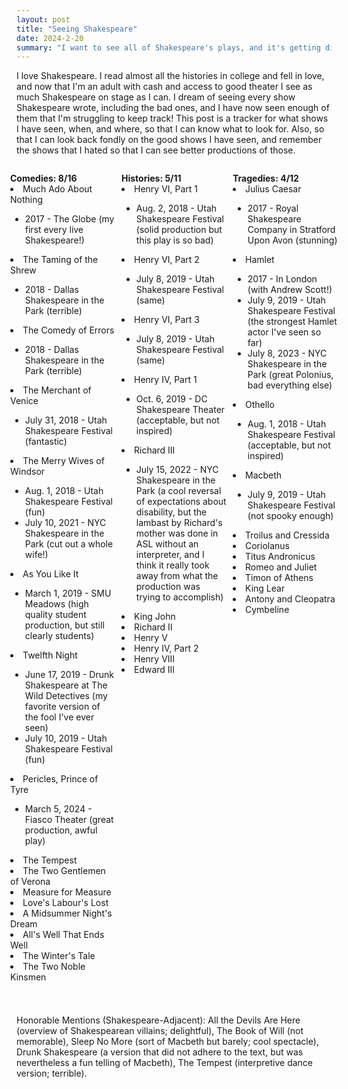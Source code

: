 ```yaml
---
layout: post
title: "Seeing Shakespeare"
date: 2024-2-20
summary: "I want to see all of Shakespeare's plays, and it's getting difficult to remember which ones I have ticked off, so here they are!"
---
```


<style>
.row{
	display: flex;
	flex-wrap: wrap;
	margin-right: -15px;
  margin-left: -15px;
}
.col{
  flex-basis: 0;
  flex-grow: 1;
  max-width: 100%;
  position: relative;
  width: 100%;
  padding-right: 5px;
  padding-left: 5px;
}
ul.b {
  list-style-type: square;
}
</style>

I love Shakespeare. I read almost all the histories in college and fell in love, and now that I'm an adult with cash and access to good theater I see as much Shakespeare on stage as I can. I dream of seeing every show Shakespeare wrote, including the bad ones, and I have now seen enough of them that I'm struggling to keep track! This post is a tracker for what shows I have seen, when, and where, so that I can know what to look for. Also, so that I can look back fondly on the good shows I have seen, and remember the shows that I hated so that I can see better productions of those. 

<div class="row">
  <div class="col">
			<p style="margin-bottom: 0; font-weight: bold;">Comedies: 8/16</p>
			<li>Much Ado About Nothing</li>
				<ul>
  				<li>2017 - The Globe (my first every live Shakespeare!)</li>
				</ul>
			<li>The Taming of the Shrew</li>
				<ul>
  				<li>2018 - Dallas Shakespeare in the Park (terrible)</li>
				</ul>
			<li>The Comedy of Errors</li>
				<ul>
  				<li>2018 - Dallas Shakespeare in the Park (terrible)</li>
				</ul>
			<li>The Merchant of Venice</li>
				<ul>
  				<li>July 31, 2018 - Utah Shakespeare Festival (fantastic)</li>
				</ul>
			<li>The Merry Wives of Windsor</li>
				<ul>
  				<li>Aug. 1, 2018 - Utah Shakespeare Festival (fun)</li>
  				<li>July 10, 2021 - NYC Shakespeare in the Park (cut out a whole wife!)</li>
				</ul>
			<li>As You Like It</li>
				<ul>
  				<li>March 1, 2019 - SMU Meadows (high quality student production, but still clearly students)</li>
				</ul>
			<li>Twelfth Night</li>
				<ul>
  				<li>June 17, 2019 - Drunk Shakespeare at The Wild Detectives (my favorite version of the fool I've ever seen)</li>
  				<li>July 10, 2019 - Utah Shakespeare Festival (fun)</li>
				</ul>
			<li>Pericles, Prince of Tyre</li>
				<ul>
					<li>March 5, 2024 - Fiasco Theater (great production, awful play)</li>
				</ul>
			<li>The Tempest</li>
			<li>The Two Gentlemen of Verona</li>
			<li>Measure for Measure</li>
			<li>Love's Labour's Lost</li>
			<li>A Midsummer Night's Dream</li>
			<li>All's Well That Ends Well</li>
			<li>The Winter's Tale</li>
			<li>The Two Noble Kinsmen </li>
	</div> 

  <div class="col">
			<p style="margin-bottom: 0; font-weight: bold;">Histories: 5/11</p>
			<li>Henry VI, Part 1</li>
				<ul>
  				<li>Aug. 2, 2018 - Utah Shakespeare Festival (solid production but this play is so bad)</li>
				</ul>
			<li>Henry VI, Part 2</li>
				<ul>
  				<li>July 8, 2019 - Utah Shakespeare Festival (same)</li>
				</ul>
			<li>Henry VI, Part 3</li>
				<ul>
  				<li>July 8, 2019 - Utah Shakespeare Festival (same)</li>
				</ul>
			<li>Henry IV, Part 1</li>
				<ul>
  				<li>Oct. 6, 2019 - DC Shakespeare Theater (acceptable, but not inspired)</li>
				</ul>
			<li>Richard III</li>
				<ul>
  				<li>July 15, 2022 - NYC Shakespeare in the Park (a cool reversal of expectations about disability, but the lambast by Richard's mother was done in ASL without an interpreter, and I think it really took away from what the production was trying to accomplish)</li>
				</ul>
			<li>King John</li>
			<li>Richard II</li>
			<li>Henry V</li>
			<li>Henry IV, Part 2</li>
			<li>Henry VIII</li>
			<li>Edward III </li>
  </div>

  <div class="col">
			<p style="margin-bottom: 0; font-weight: bold;">Tragedies: 4/12</p>
			<li>Julius Caesar</li>
				<ul>
  				<li>2017 - Royal Shakespeare Company in Stratford Upon Avon (stunning)</li>
				</ul>
			<li>Hamlet</li>
				<ul>
  				<li>2017 - In London (with Andrew Scott!)</li>
  				<li>July 9, 2019 - Utah Shakespeare Festival (the strongest Hamlet actor I've seen so far)</li>
  				<li>July 8, 2023 - NYC Shakespeare in the Park (great Polonius, bad everything else)</li>
				</ul>	
			<li>Othello</li>
				<ul>
  				<li>Aug. 1, 2018 - Utah Shakespeare Festival (acceptable, but not inspired)</li>
				</ul>
			<li>Macbeth</li>
				<ul>
  				<li>July 9, 2019 - Utah Shakespeare Festival (not spooky enough)</li>
				</ul>	
			<li>Troilus and Cressida </li>
			<li>Coriolanus</li>
			<li>Titus Andronicus</li>
			<li>Romeo and Juliet</li>
			<li>Timon of Athens </li>
			<li>King Lear</li>
			<li>Antony and Cleopatra</li>
			<li>Cymbeline </li>
  </div>
</div>

<p style="padding-top: 1cm;">Honorable Mentions (Shakespeare-Adjacent): All the Devils Are Here (overview of Shakespearean villains; delightful), The Book of Will (not memorable), Sleep No More (sort of Macbeth but barely; cool spectacle), Drunk Shakespeare (a version that did not adhere to the text, but was nevertheless a fun telling of Macbeth), The Tempest (interpretive dance version; terrible).</p>
